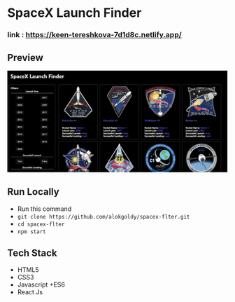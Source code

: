 # SpaceX Launch Finder



### link : https://keen-tereshkova-7d1d8c.netlify.app/

## Preview

<div style="text-align: center">
<img src="pic/spacex.PNG" />
</div>

## Run Locally

- Run this command 
- `git clone https://github.com/alokgoldy/spacex-flter.git`
- `cd spacex-flter`
- `npm start`

## Tech Stack

- HTML5
- CSS3
- Javascript +ES6
- React Js
